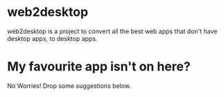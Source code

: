 # web2desktop
web2desktop is a project to convert all the best web apps that don't have desktop apps, to desktop apps.

# My favourite app isn't on here?
No Worries! Drop some suggestions below.
